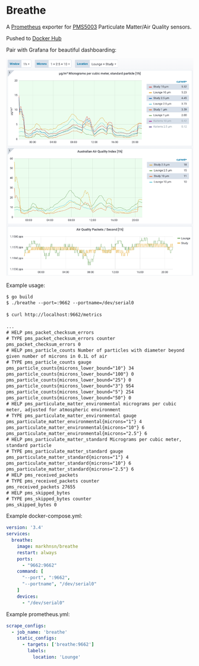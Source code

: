# Breathe

A [Prometheus](https://prometheus.io/) exporter for [PMS5003](https://www.aqmd.gov/docs/default-source/aq-spec/resources-page/plantower-pms5003-manual_v2-3.pdf) Particulate Matter/Air Quality sensors.

Pushed to [Docker Hub](https://hub.docker.com/repository/docker/markhnsn/breathe)

Pair with Grafana for beautiful dashboarding:

![Graph of raw particulate count, Australian Air Quality index, and packets/second over time](img/grafana.png)

Example usage:

```shell
$ go build
$ ./breathe --port=:9662 --portname=/dev/serial0

$ curl http://localhost:9662/metrics

...
# HELP pms_packet_checksum_errors 
# TYPE pms_packet_checksum_errors counter
pms_packet_checksum_errors 0
# HELP pms_particle_counts Number of particles with diameter beyond given number of microns in 0.1L of air
# TYPE pms_particle_counts gauge
pms_particle_counts{microns_lower_bound="10"} 34
pms_particle_counts{microns_lower_bound="100"} 0
pms_particle_counts{microns_lower_bound="25"} 0
pms_particle_counts{microns_lower_bound="3"} 954
pms_particle_counts{microns_lower_bound="5"} 254
pms_particle_counts{microns_lower_bound="50"} 0
# HELP pms_particulate_matter_environmental micrograms per cubic meter, adjusted for atmospheric environment
# TYPE pms_particulate_matter_environmental gauge
pms_particulate_matter_environmental{microns="1"} 4
pms_particulate_matter_environmental{microns="10"} 6
pms_particulate_matter_environmental{microns="2.5"} 6
# HELP pms_particulate_matter_standard Micrograms per cubic meter, standard particle
# TYPE pms_particulate_matter_standard gauge
pms_particulate_matter_standard{microns="1"} 4
pms_particulate_matter_standard{microns="10"} 6
pms_particulate_matter_standard{microns="2.5"} 6
# HELP pms_received_packets 
# TYPE pms_received_packets counter
pms_received_packets 27655
# HELP pms_skipped_bytes 
# TYPE pms_skipped_bytes counter
pms_skipped_bytes 0
```

Example docker-compose.yml:

```yml
version: '3.4'
services:
  breathe:
    image: markhnsn/breathe
    restart: always
    ports:
      - "9662:9662"
    command: [
      "--port", ":9662",
      "--portname", "/dev/serial0"
    ]
    devices:
      - "/dev/serial0"
```

Example prometheus.yml:

```yml
scrape_configs:
  - job_name: 'breathe'
    static_configs:
      - targets: ['breathe:9662']
        labels:
          location: 'Lounge'
```
